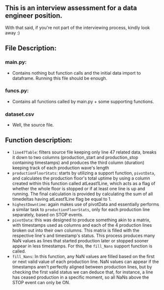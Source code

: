## This is an interview assessment for a data engineer position.
With that said, if you're not part of the interviewing process, kindly look away :)

## File Description:
### main.py:
 - Contains nothing but function calls and the initial data import to dataframe.
Running this file should be enough.
### funcs.py:
 - Contains all functions called by main.py + some supporting functions.
### dataset.csv
 - Well, the source file.


## Function description:
- `line47Table`: filters source file keeping only line 47 related data, breaks it down to two columns (production_start and production_stop containing timestamps) and produces the third column (duration) keeping track of each production wave's length
- `productionFloorStats`: starts by utilizing a support function, `pivotData`, and calculates the production floor's total uptime by using a column created within this function called atLeast1Line, which acts as a flag of whether the whole floor is stopped or if at least one line is up and running. The final calculation is provided by calculating the sum of all timedeltas having atLeast1Line flag be equal to 1.
- `highestDowntime`: again makes use of pivotData and essentially performs a similar task to `productionFloorStats`, only for each production line separately, based on STOP events.
- `pivotData`: this was designed to produce something akin to a matrix, with timestamps used as columns and each of the 4 production lines broken out into their own columns. This matrix is filled with the respective line's and timestamp's status. This process produces many NaN values as lines that started production later or stopped sooner appear in less timestamps. For this, the `fill_Nans` support function is called.
- `fill_Nans`: In this function, any NaN values are filled based on the first or next valid value of each production line. NaN values can appear if the timestamps aren't perfectly aligned between production lines, but by checking the first valid status we can deduce that, for instance, a line has ceased production in a specific moment, so all NaNs above the STOP event can only be ON.
